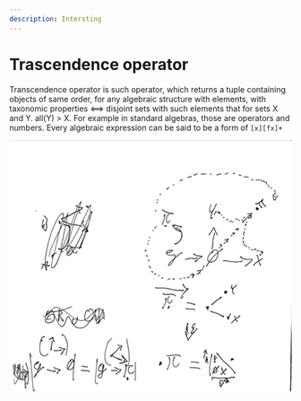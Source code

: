 ```yaml
---
description: Intersting
---
```


# Trascendence operator

Transcendence operator is such operator, which returns a tuple containing objects of same order, for any algebraic structure with elements, with taxonomic properties <==> disjoint sets with such elements that for sets X and Y. all(Y) > X. For example in standard algebras, those are operators and numbers. Every algebraic expression can be said to be a form of `[x][fx]+`

![Sorry, I'm kinda disabled when it comes to handwriting lol](.gitbook/assets/0.jpg)

